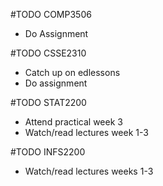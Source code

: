 #TODO COMP3506
- Do Assignment

#TODO CSSE2310
- Catch up on edlessons
- Do assignment

#TODO STAT2200
- Attend practical week 3
- Watch/read lectures week 1-3

#TODO INFS2200
- Watch/read lectures weeks 1-3